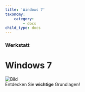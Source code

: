 ```yaml
---
title: 'Windows 7'
taxonomy:
    category:
        - docs
child_type: docs
---
```


### Werkstatt

# Windows 7

![Bild](http://tacamo.ch/byod/resources/w7.jpg)<br>
Entdecken Sie **wichtige** Grundlagen!

